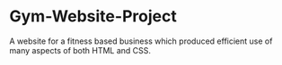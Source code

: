 # Gym-Website-Project
A website for a fitness based business which produced efficient use of many aspects of both HTML and CSS.
